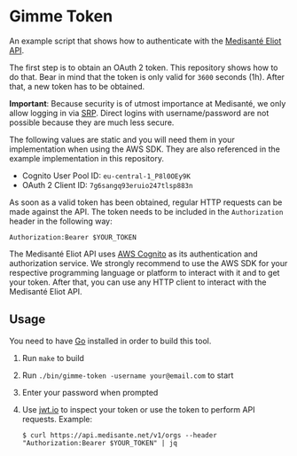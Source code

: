 # Gimme Token

An example script that shows how to authenticate with the [Medisanté Eliot API](https://api-docs.medisante.net).

The first step is to obtain an OAuth 2 token. This repository shows how to do that. Bear in mind that the token is only valid for `3600` seconds (1h). After that, a new token has to be obtained.

**Important**: Because security is of utmost importance at Medisanté, we only allow logging in via [SRP](https://en.wikipedia.org/wiki/Secure_Remote_Password_protocol). Direct logins with username/password are not possible because they are much less secure.

The following values are static and you will need them in your implementation when using the AWS SDK. They are also referenced in the example implementation in this repository.

- Cognito User Pool ID: `eu-central-1_P8l0OEy9K`
- OAuth 2 Client ID: `7g6sangq93eruio247tlsp883n`

As soon as a valid token has been obtained, regular HTTP requests can be made against the API. The token needs to be included in the `Authorization` header in the following way:

```
Authorization:Bearer $YOUR_TOKEN
```

The Medisanté Eliot API uses [AWS Cognito](https://aws.amazon.com/cognito) as its authentication and authorization service. We strongly recommend to use the AWS SDK for your respective programming language or platform to interact with it and to get your token. After that, you can use any HTTP client to interact with the Medisanté Eliot API.

## Usage

You need to have [Go](https://golang.org) installed in order to build this tool.

1. Run `make` to build
1. Run `./bin/gimme-token -username your@email.com` to start
1. Enter your password when prompted
1. Use [jwt.io](https://jwt.io) to inspect your token or use the token to perform API requests. Example:

   ```
   $ curl https://api.medisante.net/v1/orgs --header "Authorization:Bearer $YOUR_TOKEN" | jq
   ```
